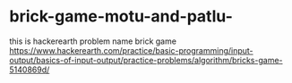 # brick-game-motu-and-patlu-
this is hackerearth problem name brick game https://www.hackerearth.com/practice/basic-programming/input-output/basics-of-input-output/practice-problems/algorithm/bricks-game-5140869d/
